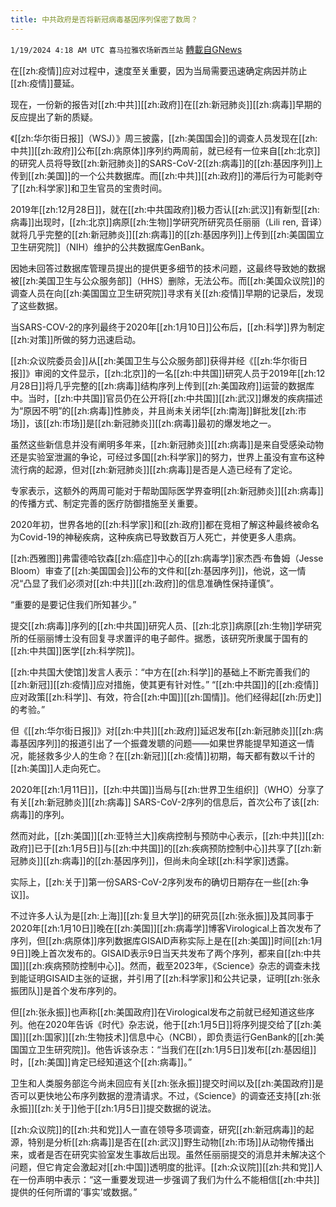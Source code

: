 ```yaml
---
title: 中共政府是否将新冠病毒基因序列保密了数周？
---
```

`1/19/2024 4:18 AM UTC 喜马拉雅农场新西兰站` [轉載自GNews](https://gnews.org/articles/2234138)

在[[zh:疫情]]应对过程中，速度至关重要，因为当局需要迅速确定病因并防止[[zh:疫情]]蔓延。

现在，一份新的报告对[[zh:中共]][[zh:政府]]在[[zh:新冠肺炎]][[zh:病毒]]早期的反应提出了新的质疑。

《[[zh:华尔街日报]]（WSJ）》周三披露，[[zh:美国国会]]的调查人员发现在[[zh:中共]][[zh:政府]]公布[[zh:病原体]]序列约两周前，就已经有一位来自[[zh:北京]]的研究人员将导致[[zh:新冠肺炎]]的SARS-CoV-2[[zh:病毒]]的[[zh:基因序列]]上传到[[zh:美国]]的一个公共数据库。而[[zh:中共]][[zh:政府]]的滞后行为可能剥夺了[[zh:科学家]]和卫生官员的宝贵时间。

2019年[[zh:12月28日]]，就在[[zh:中共国政府]]极力否认[[zh:武汉]]有新型[[zh:病毒]]出现时，[[zh:北京]]病原[[zh:生物]]学研究所研究员任丽丽（Lili ren, 音译）就将几乎完整的[[zh:新冠肺炎]][[zh:病毒]]的[[zh:基因序列]]上传到[[zh:美国国立卫生研究院]]（NIH）维护的公共数据库GenBank。

因她未回答过数据库管理员提出的提供更多细节的技术问题，这最终导致她的数据被[[zh:美国卫生与公众服务部]]（HHS）删除，无法公布。而[[zh:美国众议院]]的调查人员在向[[zh:美国国立卫生研究院]]寻求有关[[zh:疫情]]早期的记录后，发现了这些数据。

当SARS-COV-2的序列最终于2020年[[zh:1月10日]]公布后，[[zh:科学]]界为制定[[zh:对策]]所做的努力迅速启动。

[[zh:众议院委员会]]从[[zh:美国卫生与公众服务部]]获得并经《[[zh:华尔街日报]]》审阅的文件显示，[[zh:北京]]的一名[[zh:中共国]]研究人员于2019年[[zh:12月28日]]将几乎完整的[[zh:病毒]]结构序列上传到[[zh:美国政府]]运营的数据库中。当时，[[zh:中共国]]官员仍在公开将[[zh:中共国]][[zh:武汉]]爆发的疾病描述为“原因不明”的[[zh:病毒]]性肺炎，并且尚未关闭华[[zh:南海]]鲜批发[[zh:市场]]，该[[zh:市场]]是[[zh:新冠肺炎]][[zh:病毒]]最初的爆发地之一。

虽然这些新信息并没有阐明多年来，[[zh:新冠肺炎]][[zh:病毒]]是来自受感染动物还是实验室泄漏的争论，可经过多国[[zh:科学家]]的努力，世界上虽没有宣布这种流行病的起源，但对[[zh:新冠肺炎]][[zh:病毒]]是否是人造已经有了定论。

专家表示，这额外的两周可能对于帮助国际医学界查明[[zh:新冠肺炎]][[zh:病毒]]的传播方式、制定完善的医疗防御措施至关重要。

2020年初，世界各地的[[zh:科学家]]和[[zh:政府]]都在竞相了解这种最终被命名为Covid-19的神秘疾病，这种疾病已导致数百万人死亡，并使更多人患病。

[[zh:西雅图]]弗雷德哈钦森[[zh:癌症]]中心的[[zh:病毒学]]家杰西·布鲁姆（Jesse Bloom）审查了[[zh:美国国会]]公布的文件和[[zh:基因序列]]，他说，这一情况“凸显了我们必须对[[zh:中共]][[zh:政府]]的信息准确性保持谨慎”。

“重要的是要记住我们所知甚少。”

提交[[zh:病毒]]序列的[[zh:中共国]]研究人员、[[zh:北京]]病原[[zh:生物]]学研究所的任丽丽博士没有回复寻求置评的电子邮件。据悉，该研究所隶属于国有的[[zh:中共国]]医学[[zh:科学院]]。

[[zh:中共国大使馆]]发言人表示：“中方在[[zh:科学]]的基础上不断完善我们的[[zh:新冠]][[zh:疫情]]应对措施，使其更有针对性。” “[[zh:中共国]]的[[zh:疫情]]应对政策[[zh:科学]]、有效，符合[[zh:中国]][[zh:国情]]。他们经得起[[zh:历史]]的考验。”

但《[[zh:华尔街日报]]》对[[zh:中共]][[zh:政府]]延迟发布[[zh:新冠肺炎]][[zh:病毒基因序列]]的报道引出了一个振聋发聩的问题——如果世界能提早知道这一情况，能拯救多少人的生命？在[[zh:新冠]][[zh:疫情]]初期，每天都有数以千计的[[zh:美国]]人走向死亡。

2020年[[zh:1月11日]]，[[zh:中共国]]当局与[[zh:世界卫生组织]]（WHO）分享了有关[[zh:新冠肺炎]][[zh:病毒]] SARS-CoV-2序列的信息后，首次公布了该[[zh:病毒]]的序列。

然而对此，[[zh:美国]][[zh:亚特兰大]]疾病控制与预防中心表示，[[zh:中共]][[zh:政府]]已于[[zh:1月5日]]与[[zh:中共国]]的[[zh:疾病预防控制中心]]共享了[[zh:新冠肺炎]][[zh:病毒]]的[[zh:基因序列]]，但尚未向全球[[zh:科学家]]透露。

实际上，[[zh:关于]]第一份SARS-CoV-2序列发布的确切日期存在一些[[zh:争议]]。

不过许多人认为是[[zh:上海]][[zh:复旦大学]]的研究员[[zh:张永振]]及其同事于2020年[[zh:1月10日]]晚在[[zh:美国]][[zh:病毒学]]博客Virological上首次发布了序列，但[[zh:病原体]]序列数据库GISAID声称实际上是在[[zh:美国]]时间[[zh:1月9日]]晚上首次发布的。GISAID表示9日当天共发布了两个序列，都来自[[zh:中共国]][[zh:疾病预防控制中心]]。然而，截至2023年，《Science》杂志的调查未找到能证明GISAID主张的证据，并引用了[[zh:科学家]]和公共记录，证明[[zh:张永振团队]]是首个发布序列的。

但[[zh:张永振]]也声称[[zh:美国政府]]在Virological发布之前就已经知道这些序列。他在2020年告诉《时代》杂志说，他于[[zh:1月5日]]将序列提交给了[[zh:美国]][[zh:国家]][[zh:生物技术]]信息中心（NCBI），即负责运行GenBank的[[zh:美国国立卫生研究院]]。他告诉该杂志：“当我们在[[zh:1月5日]]发布[[zh:基因组]]时，[[zh:美国]]肯定已经知道这个[[zh:病毒]]。”

卫生和人类服务部迄今尚未回应有关[[zh:张永振]]提交时间以及[[zh:美国政府]]是否可以更快地公布序列数据的澄清请求。不过，《Science》的调查还支持[[zh:张永振]][[zh:关于]]他于[[zh:1月5日]]提交数据的说法。

[[zh:众议院]]的[[zh:共和党]]人一直在领导多项调查，研究[[zh:新冠病毒]]的起源，特别是分析[[zh:病毒]]是否在[[zh:武汉]]野生动物[[zh:市场]]从动物传播出来，或者是否在研究实验室发生事故后出现。虽然任丽丽提交的消息并未解决这个问题，但它肯定会激起对[[zh:中国]]透明度的批评。[[zh:众议院]][[zh:共和党]]人在一份声明中表示：“这一重要发现进一步强调了我们为什么不能相信[[zh:中共]]提供的任何所谓的‘事实’或数据。”
